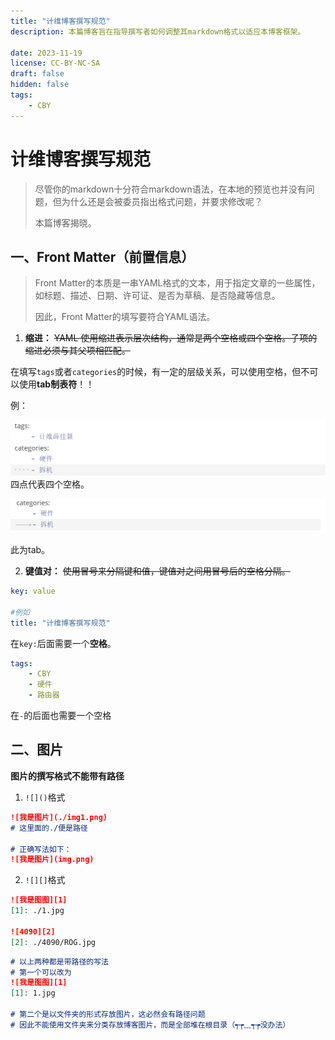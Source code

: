 ```yaml
---
title: "计维博客撰写规范"
description: 本篇博客旨在指导撰写者如何调整其markdown格式以适应本博客框架。

date: 2023-11-19
license: CC-BY-NC-SA
draft: false
hidden: false
tags:
    - CBY
---
```


# 计维博客撰写规范

> 尽管你的markdown十分符合markdown语法，在本地的预览也并没有问题，但为什么还是会被委员指出格式问题，并要求修改呢？
>
> 本篇博客揭晓。



## 一、Front Matter（前置信息）

> Front Matter的本质是一串YAML格式的文本，用于指定文章的一些属性，如标题、描述、日期、许可证、是否为草稿、是否隐藏等信息。
>
> 因此，Front Matter的填写要符合YAML语法。





1. **缩进：** ~~YAML 使用缩进表示层次结构，通常是两个空格或四个空格。子项的缩进必须与其父项相匹配。~~


在填写`tags`或者`categories`的时候，有一定的层级关系，可以使用空格，但不可以使用**tab制表符**！！

   例：

   ![空格][1]
四点代表四个空格。



![tab][2]

此为tab。



2. **键值对：** ~~使用冒号来分隔键和值，键值对之间用冒号后的空格分隔。~~

```yaml
key: value

#例如
title: "计维博客撰写规范"
```

在`key:`后面需要一个**空格**。

```yaml
tags:
    - CBY
    - 硬件
    - 路由器
```

在`-`的后面也需要一个空格



## 二、图片

**图片的撰写格式不能带有路径**

1. `![]()`格式

```markdown
![我是图片](./img1.png)
# 这里面的./便是路径

# 正确写法如下：
![我是图片](img.png)
```



2. `![][]`格式
```markdown
![我是图图][1]
[1]: ./1.jpg

![4090][2]
[2]: ./4090/ROG.jpg
```

```markdown
# 以上两种都是带路径的写法
# 第一个可以改为
![我是图图][1]
[1]: 1.jpg

# 第二个是以文件夹的形式存放图片，这必然会有路径问题
# 因此不能使用文件夹来分类存放博客图片，而是全部堆在根目录（┭┮﹏┭┮没办法）
```


[1]: 缩进.png

[2]:缩进2.png

